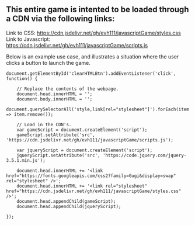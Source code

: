 ## This entire game is intented to be loaded through a CDN via the following links:

Link to CSS: https://cdn.jsdelivr.net/gh/evh111/javascriptGame/styles.css \
Link to Javascript: https://cdn.jsdelivr.net/gh/evh111/javascriptGame/scripts.js

Below is an example use case, and illustrates a situation where the user clicks a button to launch the game.
```
document.getElementById('clearHTMLBtn').addEventListener('click', function() {
	
	// Replace the contents of the webpage.
	document.head.innerHTML = '';
	document.body.innerHTML = '';
	document.querySelectorAll('style,link[rel="stylesheet"]').forEach(item => item.remove());
	
	// Load in the CDN's.
	var gameScript = document.createElement('script');  
	gameScript.setAttribute('src', 'https://cdn.jsdelivr.net/gh/evh111/javascriptGame/scripts.js');
	
	var jqueryScript = document.createElement('script');  
	jqueryScript.setAttribute('src', 'https://code.jquery.com/jquery-3.5.1.min.js');
	
	document.head.innerHTML += '<link href="https://fonts.googleapis.com/css2?family=Gugi&display=swap" rel="stylesheet" />';
	document.head.innerHTML += '<link rel="stylesheet" href="https://cdn.jsdelivr.net/gh/evh111/javascriptGame/styles.css" />';
	document.head.appendChild(gameScript);
	document.head.appendChild(jqueryScript);
	
});
```
